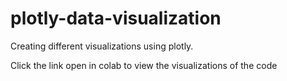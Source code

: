 # plotly-data-visualization
Creating different visualizations using plotly.

Click the link open in colab to view the visualizations of the code
